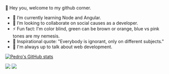 👋 Hey you, welcome to my github corner.

- 🌱 I’m currently learning Node and Angular.
- 👯 I’m looking to collaborate on social causes as a developer.
- ⚡ Fun fact: I'm color blind, green can be brown or orange, blue vs pink tones are my nemesis.
- 🚀 Inspirational quote: "Everybody is ignorant, only on different subjects."
- 💬 I'm always up to talk about web development.

[![Pedro's GitHub stats](https://github-readme-stats.vercel.app/api?username=PedroVPrado&show_icons=true&theme=dark)](https://github.com/anuraghazra/github-readme-stats)

<a href="https://www.linkedin.com/in/pedrovprado/" rel="nofollow"><img src="https://img.shields.io/badge/LinkedIn-0077B5?style=for-the-badge&logo=linkedin&logoColor=white" /></a> <a href="mailto: pedrovalencaprado@gmail.com" rel="nofollow"><img src="https://img.shields.io/badge/Gmail-D14836?style=for-the-badge&logo=gmail&logoColor=white" href/></a>
